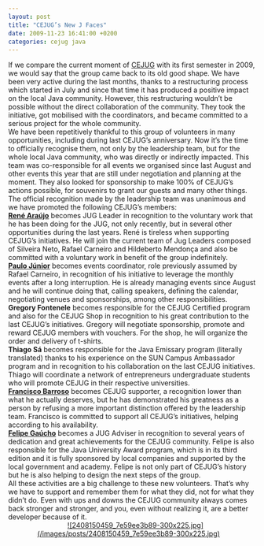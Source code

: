 ```yaml
---
layout: post
title: "CEJUG’s New J Faces"
date: 2009-11-23 16:41:00 +0200
categories: cejug java
---
```


<div>If we compare the current moment of <a href="http://www.cejug.org/">CEJUG</a> with its first semester in 2009, we would say that the group came back to its old good shape. We have been very active during the last months, thanks to a restructuring process which started in July and since that time it has produced a positive impact on the local Java community. However, this restructuring wouldn’t be possible without the direct collaboration of the community. They took the initiative, got mobilised with the coordinators, and became committed to a serious project for the whole community.</div>


<div>We have been repetitively thankful to this group of volunteers in many opportunities, including during last CEJUG’s anniversary. Now it’s the time to officially recognise them, not only by the leadership team, but for the whole local Java community, who was directly or indirectly impacted. This team was co-responsible for all events we organised since last August and other events this year that are still under negotiation and planning at the moment. They also looked for sponsorship to make 100% of CEJUG’s actions possible, for souvenirs to grant our guests and many other things.</div>


<div>The official recognition made by the leadership team was unanimous and we have promoted the following CEJUG’s members:</div>


<div><b><a href="http://renearaujo.blogspot.com/">René Araújo</a></b> becomes JUG Leader in recognition to the voluntary work that he has been doing for the JUG, not only recently, but in several other opportunities during the last years. René is tireless when supporting CEJUG’s initiatives. He will join the current team of Jug Leaders composed of Silveira Neto, Rafael Carneiro and Hildeberto Mendonça and also be committed with a voluntary work in benefit of the group indefinitely.</div>


<div><b><a href="http://www.paulojdev.com.br/">Paulo Júnior</a></b> becomes events coordinator, role previously assumed by Rafael Carneiro, in recognition of his initiative to leverage the monthly events after a long interruption. He is already managing events since August and he will continue doing that, calling speakers, defining the calendar, negotiating venues and sponsorships, among other responsibilities.</div>


<div><b>Gregory Fontenele</b> becomes responsible for the CEJUG Certified program and also for the CEJUG Shop in recognition to his great contribution to the last CEJUG’s initiatives. Gregory will negotiate sponsorship, promote and reward CEJUG members with vouchers. For the shop, he will organize the order and delivery of t-shirts.</div>


<div><b>Thiago Sá</b> becomes responsible for the Java Emissary program (literally translated) thanks to his experience on the SUN Campus Ambassador program and in recognition to his collaboration on the last CEJUG initiatives. Thiago will coordinate a network of entrepreneurs undergraduate students who will promote CEJUG in their respective universities.</div>


<div><b><a href="http://www.franciscobarroso.blogspot.com/">Francisco Barroso</a></b> becomes CEJUG supporter, a recognition lower than what he actually deserves, but he has demonstrated his greatness as a person by refusing a more important distinction offered by the leadership team. Francisco is committed to support all CEJUG’s initiatives, helping according to his availability.</div>


<div><b><a href="http://weblogs.java.net/blog/felipegaucho/">Felipe Gaúcho</a></b> becomes a JUG Adviser in recognition to several years of dedication and great achievements for the CEJUG community. Felipe is also responsible for the Java University Award program, which is in its third edition and it is fully sponsored by local companies and supported by the local government and academy. Felipe is not only part of CEJUG’s history but he is also helping to design the next steps of the group.</div>
All these activities are a big challenge to these new volunteers. That’s why we have to support and remember them for what they did, not for what they didn’t do. Even with ups and downs the CEJUG community always comes back stronger and stronger, and you, even without realizing it, are a better developer because of it.

<div style="clear: both; text-align: center;"><a href="http://69.89.31.239/~hildeber/wp-content/uploads/2009/11/2408150459_7e59ee3b89.jpg" style="margin-left: 1em; margin-right: 1em;">![2408150459_7e59ee3b89-300x225.jpg](/images/posts/2408150459_7e59ee3b89-300x225.jpg)</a></div>
